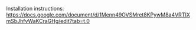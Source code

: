 Installation instructions: https://docs.google.com/document/d/1Menn49OVSMret8KPywM8a4VRTIXmSbJhfvWaKCraGHg/edit?tab=t.0
